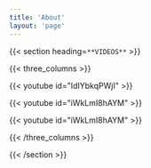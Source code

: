 ```yaml
---
title: 'About'
layout: 'page'
---
```


<!-- {{< section >}}
    {{< hero_media "LARKHALL-1-crop.jpg" >}}
{{< /section >}} -->

{{< section heading=`**VIDEOS**` >}}

{{< three_columns >}}

{{< youtube id="IdIYbkqPWjI" >}}

{{< youtube id="iWkLmI8hAYM" >}}

{{< youtube id="iWkLmI8hAYM" >}}

{{< /three_columns >}}

{{< /section >}}



<!-- {{< container >}}
{{< three_columns >}}
    {{< download_button 
            url="assets/Larkhall_EPK_2023.zip" 
            text="Download press kit" >}}

    {{< download_button 
            url="assets/Larkhall-Stage-plot-diagram.pdf" 
            text="Download stage plot diagram" >}}

    {{< download_button 
            url="assets/Larkhall-Touring-Pack-11-2022.pdf" 
            text="Download touring pack" >}}
{{< /three_columns >}}
{{< /container >}} -->
